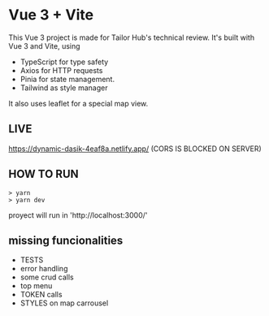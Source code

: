 # Vue 3 + Vite

This Vue 3 project is made for Tailor Hub's technical review.
It's built with Vue 3 and Vite, using

- TypeScript for type safety
- Axios for HTTP requests
- Pinia for state management.
- Tailwind as style manager

It also uses leaflet for a special map view.

## LIVE

https://dynamic-dasik-4eaf8a.netlify.app/ 
(CORS IS BLOCKED ON SERVER)

## HOW TO RUN

    > yarn
    > yarn dev

proyect will run in 'http://localhost:3000/'

## missing funcionalities

- TESTS
- error handling
- some crud calls
- top menu
- TOKEN calls
- STYLES on map carrousel
